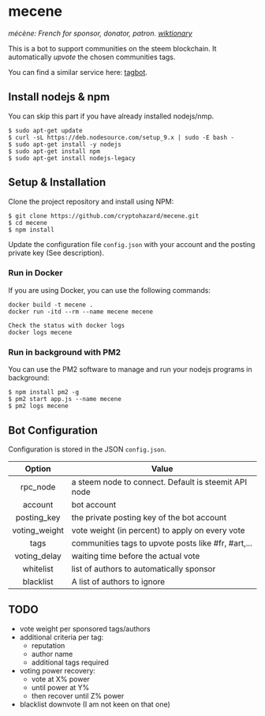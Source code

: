# mecene
*mécène: French for sponsor, donator, patron. [wiktionary](https://en.wiktionary.org/wiki/m%C3%A9c%C3%A8ne)*

This is a bot to support communities on the steem blockchain. It automatically *upvote* the chosen communities tags.

You can find a similar service here: [tagbot](https://github.com/emre/tagbot).

## Install nodejs & npm
You can skip this part if you have already installed nodejs/nmp.
```
$ sudo apt-get update
$ curl -sL https://deb.nodesource.com/setup_9.x | sudo -E bash -
$ sudo apt-get install -y nodejs
$ sudo apt-get install npm
$ sudo apt-get install nodejs-legacy
```
## Setup & Installation
Clone the project repository and install using NPM:

```
$ git clone https://github.com/cryptohazard/mecene.git
$ cd mecene
$ npm install
```
Update the configuration file ```config.json``` with your account and the posting private key (See description).

### Run in Docker
If you are using Docker, you can use the following commands:

```
docker build -t mecene .
docker run -itd --rm --name mecene mecene

Check the status with docker logs
docker logs mecene
```

### Run in background with PM2
You can use the PM2 software to manage and run your nodejs programs in background:
```
$ npm install pm2 -g
$ pm2 start app.js --name mecene
$ pm2 logs mecene
```

## Bot Configuration

Configuration is stored in the JSON ```config.json```.

|        Option       | Value                                                |
|:-------------------:|------------------------------------------------------|
| rpc_node            | a steem node to connect. Default is steemit API node |
| account             | bot account                                          |
| posting_key         | the private posting key of the bot account          |
| voting_weight       | vote weight (in percent) to apply on every vote      |
| tags                | communities tags to upvote posts like #fr, #art,...  |
| voting_delay        | waiting time before the actual vote                  |
| whitelist           | list of authors to automatically sponsor             |
| blacklist           | A list of authors to ignore                          |

## TODO
* vote weight per sponsored tags/authors
* additional criteria per tag:
  * reputation
  * author name
  * additional tags required
* voting power recovery:
  * vote at X% power
  * until power at Y%
  * then recover until Z% power
* blacklist downvote (I am not keen on that one)
